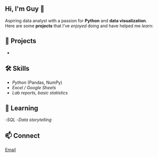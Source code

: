 ## Hi, I'm Guy 👋
Aspiring data analyst with a passion for **Python** and **data visualization**.
Here are some **projects** that I've *enjoyed* doing and have helped me *learn*:

## 🚀 Projects
-

## 🛠 Skills
- *Python* (Pandas, NumPy)
- *Excel / Google Sheets*
- *Lab reports, basic statistics*

## 🌱 Learning
-*SQL*
-*Data storytelling*

## 📫 Connect
[Email](mailto:guysutton1234@gmail.com)
<!--
**guy-sutton/guy-sutton** is a ✨ _special_ ✨ repository because its `README.md` (this file) appears on your GitHub profile.

Here are some ideas to get you started:

- 🔭 I’m currently working on ...
- 🌱 I’m currently learning ...
- 👯 I’m looking to collaborate on ...
- 🤔 I’m looking for help with ...
- 💬 Ask me about ...
- 📫 How to reach me: ...
- 😄 Pronouns: ...
- ⚡ Fun fact: ...
-->
